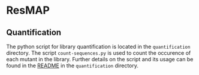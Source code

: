 # ResMAP

## Quantification

The python script for library quantification is located in the `quantification` directory. The script `count-sequences.py` is used to count the occurence of each mutant in the library. Further details on the script and its usage can be found in the [README](quantification/README.md) in the `quantification` directory.
